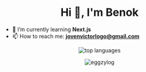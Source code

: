 <h1 align="center">Hi 👋, I'm Benok</h1>

- 🌱 I’m currently learning **Next.js**
- 📫 How to reach me: **jovenvictorlogo@gmail.com**

<div align="center">
  <p><img align="center" src="https://github-readme-stats.vercel.app/api/top-langs/?username=eggzylog&layout=donut&hide=batchfile" alt="top languages" /></p>

  <p><img align="center" src="https://github-readme-streak-stats.herokuapp.com/?user=eggzylog&" alt="eggzylog" /></p>
</div>
